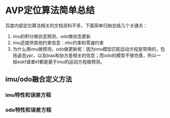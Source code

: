 # AVP定位算法简单总结
百度内部定位算法相关的文档资料不多，下面简单归纳总结几个关键点：
1. imu的积分做状态预测，odo做状态更新
2. imu还提供其他约束信息：nhc约束和零速约束
3. 为什么用imu做预测，odo做更新呢：因为imu模型匹配运动方程是常用的，包括姿态ypr，以及bias和协方差相关的信息；而odo的模型不够完善，所以一般eskf或者kf都是基于imu的运动方程做预测。

## imu/odo融合定义方法
### imu特性和误差方程
### odo特性和误差方程